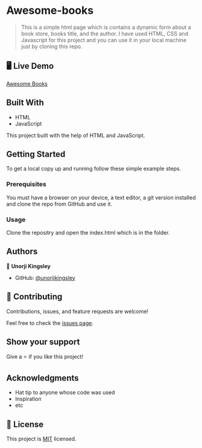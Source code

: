 # Awesome-books
> This is a simple html page which is contains a dynamic form about a book store, books title, and the author. I have used HTML, CSS and Javascript for this project and you can use it in your local machine just by cloning this repo.


## 🖥️ Live Demo

[Awesome Books](https://unorjikingsley.github.io/Book-Store-Website/)

## Built With

- HTML
- JavaScript

This project built with the help of HTML and JavaScript.

## Getting Started

To get a local copy up and running follow these simple example steps.

### Prerequisites

You must have a browser on your device, a text editor, a git version installed and clone the repo from GitHub and use it.

### Usage

Clone the repositry and open the index.html which is in the folder.

## Authors
👤 **Unorji Kingsley**
- GitHub: [@unorjikingsley](https://github.com/unorjikingsley)

## 🤝 Contributing

Contributions, issues, and feature requests are welcome!

Feel free to check the [issues page](../../issues/).

## Show your support

Give a ⭐️ if you like this project!

## Acknowledgments

- Hat tip to anyone whose code was used
- Inspiration
- etc

## 📝 License

This project is [MIT](https://github.com/berylcl/Awesome-books/blob/main/LICENSE) licensed.
